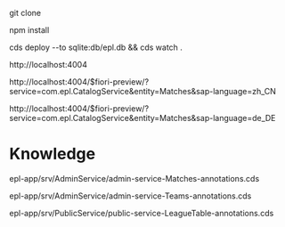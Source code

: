 
git clone 

npm install

cds deploy --to sqlite:db/epl.db && cds watch .

http://localhost:4004

http://localhost:4004/$fiori-preview/?service=com.epl.CatalogService&entity=Matches&sap-language=zh_CN

http://localhost:4004/$fiori-preview/?service=com.epl.CatalogService&entity=Matches&sap-language=de_DE



# Knowledge

epl-app/srv/AdminService/admin-service-Matches-annotations.cds

epl-app/srv/AdminService/admin-service-Teams-annotations.cds

epl-app/srv/PublicService/public-service-LeagueTable-annotations.cds
